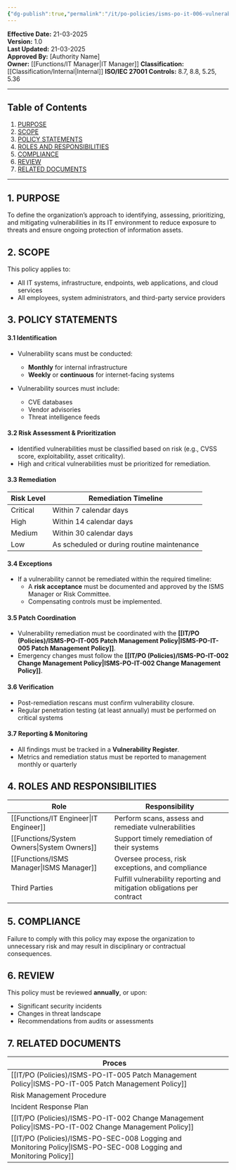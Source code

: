 ```yaml
---
{"dg-publish":true,"permalink":"/it/po-policies/isms-po-it-006-vulnerability-management-policy/","tags":["policy","vulnerability"],"noteIcon":"lightbulb"}
---
```


 **Effective Date:** 21-03-2025  
**Version:** 1.0  
**Last Updated:** 21-03-2025  
**Approved By:** [Authority Name]  
**Owner:** [[Functions/IT Manager\|IT Manager]]
**Classification:** [[Classification/Internal\|Internal]]
**ISO/IEC 27001 Controls:** 8.7, 8.8, 5.25, 5.36

---
## **Table of Contents**  
1. [PURPOSE](#purpose)  
2. [SCOPE](#scope)  
3. [POLICY STATEMENTS](#policy-statement)  
4. [ROLES AND RESPONSIBILITIES](#roles-and-responsibilities)  
5. [COMPLIANCE](#compliance)  
6. [REVIEW](#revies)  
7. [RELATED DOCUMENTS](#related-documents)  

---
## **1. PURPOSE**  
To define the organization’s approach to identifying, assessing, prioritizing, and mitigating vulnerabilities in its IT environment to reduce exposure to threats and ensure ongoing protection of information assets.
## **2. SCOPE**
This policy applies to:
- All IT systems, infrastructure, endpoints, web applications, and cloud services
- All employees, system administrators, and third-party service providers
 
## **3. POLICY STATEMENTS** 
#### 3.1 Identification
- Vulnerability scans must be conducted:
    - **Monthly** for internal infrastructure
    - **Weekly** or **continuous** for internet-facing systems
        
- Vulnerability sources must include:
    - CVE databases
    - Vendor advisories
    - Threat intelligence feeds
#### 3.2 Risk Assessment & Prioritization
- Identified vulnerabilities must be classified based on risk (e.g., CVSS score, exploitability, asset criticality).
- High and critical vulnerabilities must be prioritized for remediation.
#### 3.3 Remediation

| Risk Level | Remediation Timeline                       |
| ---------- | ------------------------------------------ |
| Critical   | Within 7 calendar days                     |
| High       | Within 14 calendar days                    |
| Medium     | Within 30 calendar days                    |
| Low        | As scheduled or during routine maintenance |
#### 3.4 Exceptions
- If a vulnerability cannot be remediated within the required timeline:
    - A **risk acceptance** must be documented and approved by the ISMS Manager or Risk Committee.
    - Compensating controls must be implemented.

#### 3.5 Patch Coordination
- Vulnerability remediation must be coordinated with the **[[IT/PO (Policies)/ISMS-PO-IT-005 Patch Management Policy\|ISMS-PO-IT-005 Patch Management Policy]]**.
- Emergency changes must follow the **[[IT/PO (Policies)/ISMS-PO-IT-002 Change Management Policy\|ISMS-PO-IT-002 Change Management Policy]]**.
#### 3.6 Verification
- Post-remediation rescans must confirm vulnerability closure.
- Regular penetration testing (at least annually) must be performed on critical systems
#### 3.7 Reporting & Monitoring
- All findings must be tracked in a **Vulnerability Register**.
- Metrics and remediation status must be reported to management monthly or quarterly

## **4. ROLES AND RESPONSIBILITIES**

| **Role**          | **Responsibility**                                                      |
| ----------------- | ----------------------------------------------------------------------- |
| [[Functions/IT Engineer\|IT Engineer]]   | Perform scans, assess and remediate vulnerabilities                     |
| [[Functions/System Owners\|System Owners]] | Support timely remediation of their systems                             |
| [[Functions/ISMS Manager\|ISMS Manager]]  | Oversee process, risk exceptions, and compliance                        |
| Third Parties     | Fulfill vulnerability reporting and mitigation obligations per contract |

## **5. COMPLIANCE**  
Failure to comply with this policy may expose the organization to unnecessary risk and may result in disciplinary or contractual consequences.
## **6. REVIEW**  
This policy must be reviewed **annually**, or upon:
- Significant security incidents
- Changes in threat landscape
- Recommendations from audits or assessments 

## **7. RELATED DOCUMENTS**  

| Proces                                            |     |
| ------------------------------------------------- | --- |
| [[IT/PO (Policies)/ISMS-PO-IT-005 Patch Management Policy\|ISMS-PO-IT-005 Patch Management Policy]]         |     |
| Risk Management Procedure                         |     |
| Incident Response Plan                            |     |
| [[IT/PO (Policies)/ISMS-PO-IT-002 Change Management Policy\|ISMS-PO-IT-002 Change Management Policy]]       |     |
| [[IT/PO (Policies)/ISMS-PO-SEC-008 Logging and Monitoring Policy\|ISMS-PO-SEC-008 Logging and Monitoring Policy]] |     |










